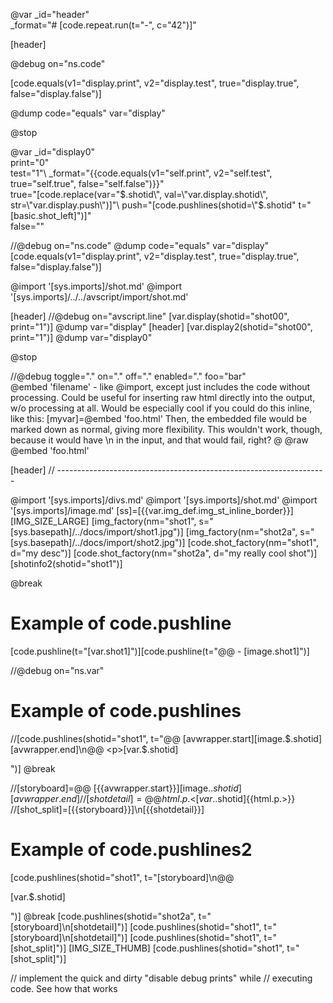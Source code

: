 
@var _id="header" \
     _format="# [code.repeat.run(t=\"-\", c=\"42\")]"

[header]



@debug on="ns.code"

[code.equals(v1="display.print", v2="display.test", true="display.true", false="display.false")]

@dump code="equals" var="display"




















@stop

@var _id="display0" \
    print="0"\
    test="1"\ 
    _format="{{code.equals(v1=\"self.print\", v2=\"self.test\", true=\"self.true\", false=\"self.false\")}}"\
    true="[code.replace(var=\"$.shotid\", val=\"var.display.shotid\", str=\"var.display.push\")]"\
    push="[code.pushlines(shotid=\"$.shotid\" t=\"[basic.shot_left]\")]"\
    false=""

//@debug on="ns.code"
@dump code="equals" var="display"
[code.equals(v1="display.print", v2="display.test", true="display.true", false="display.false")]

 
@import '[sys.imports]/shot.md' 
@import '[sys.imports]/../../avscript/import/shot.md' 

[header]
//@debug on="avscript.line"
[var.display(shotid="shot00", print="1")]
@dump var="display"
[header]
[var.display2(shotid="shot00", print="1")]
@dump var="display0"

@stop


//@debug toggle="." on="." off="." enabled="." foo="bar"  
@embed 'filename' - like @import, except just includes the code without processing. Could be useful for inserting raw html directly into the output, w/o processing at all. Would be especially cool if you could do this inline, like this:
&#91;myvar]=@embed 'foo.html'
Then, the embedded file would be marked down as normal, giving more flexibility. This wouldn't work, though, because it would have \n in the input, and that would fail, right?
@ @raw @embed 'foo.html'

[header]
// -------------------------------------------------------------------

@import '[sys.imports]/divs.md'
@import '[sys.imports]/shot.md'
@import '[sys.imports]/image.md'
[ss]=[{{var.img_def.img_st_inline_border}}]
[IMG_SIZE_LARGE]
[img_factory(nm="shot1", s="[sys.basepath]/../docs/import/shot1.jpg")]
[img_factory(nm="shot2a", s="[sys.basepath]/../docs/import/shot2.jpg")]
[code.shot_factory(nm="shot1", d="my desc")] 
[code.shot_factory(nm="shot2a", d="my really cool shot")] 
[shotinfo2(shotid="shot1")]

@break

# Example of code.pushline
[code.pushline(t="[var.shot1]")][code.pushline(t="@@ - [image.shot1]")]

//@debug on="ns.var" 
# Example of code.pushlines
//[code.pushlines(shotid="shot1", t="@@ [avwrapper.start][image.$.shotid][avwrapper.end]\n@@ <p>[var.$.shotid]</p>")] 
@break

//[storyboard]=@@ [{{avwrapper.start}}][image.$.shotid][{{avwrapper.end}}]
//[shotdetail]=@@ {{html.p.<}}[var.$.shotid]{{html.p.>}}
//[shot_split]=[{{storyboard}}]\n[{{shotdetail}}]

# Example of code.pushlines2
[code.pushlines(shotid="shot1", t="[storyboard]\n@@ <p>[var.$.shotid]</p>")] 
@break
[code.pushlines(shotid="shot2a", t="[storyboard]\n[shotdetail]")] 
[code.pushlines(shotid="shot1", t="[storyboard]\n[shotdetail]")] 
[code.pushlines(shotid="shot1", t="[shot_split]")] 
[IMG_SIZE_THUMB] 
[code.pushlines(shotid="shot1", t="[shot_split]")] 


// implement the quick and dirty "disable debug prints" while 
// executing code. See how that works

